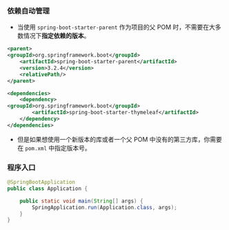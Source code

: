 ### 依赖自动管理
- 当使用 `spring-boot-starter-parent` 作为项目的父 POM 时，不需要在大多数情况下**指定依赖的版本**。
```xml
<parent>  
<groupId>org.springframework.boot</groupId>  
    <artifactId>spring-boot-starter-parent</artifactId>  
    <version>3.2.4</version>  
    <relativePath/>
</parent>

<dependencies>  
    <dependency>  
<groupId>org.springframework.boot</groupId>  
        <artifactId>spring-boot-starter-thymeleaf</artifactId>  
    </dependency>
</dependencies>
```
- 但是如果想使用一个新版本的库或者一个父 POM 中没有的第三方库，你需要在 `pom.xml` 中指定版本号。
### 程序入口
```java
@SpringBootApplication
public class Application {

    public static void main(String[] args) {
        SpringApplication.run(Application.class, args);
    }
}
```
## 